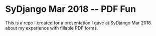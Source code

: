 # SyDjango Mar 2018 -- PDF Fun

This is a repo I created for a presentation I gave at SyDjango Mar 2018 about
my experience with fillable PDF forms.
